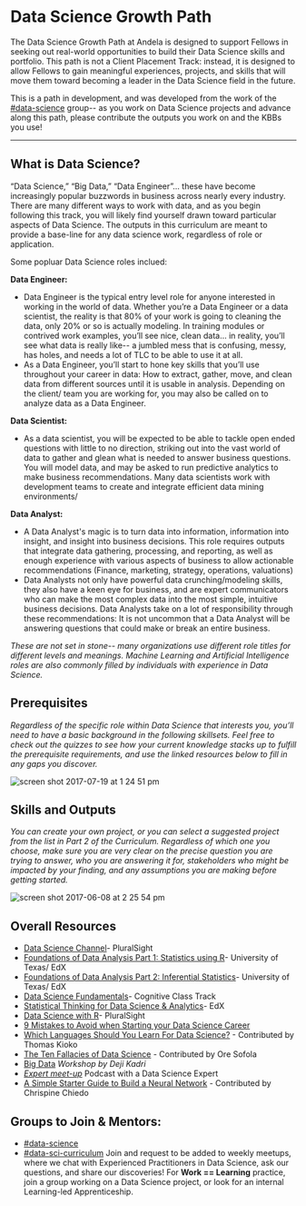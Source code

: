 # Data Science Growth Path
The Data Science Growth Path at Andela is designed to support Fellows in seeking out real-world opportunities to build their Data Science skills and portfolio. This path is not a Client Placement Track: instead, it is designed to allow Fellows to gain meaningful experiences, projects, and skills that will move them toward becoming a leader in the Data Science field in the future. 

This is a path in development, and was developed from the work of the [#data-science](https://andela.slack.com/messages/data-science) group-- as you work on Data Science projects and advance along this path, please contribute the outputs you work on and the KBBs you use!

---

## What is Data Science?
“Data Science,” “Big Data,” “Data Engineer”... these have become increasingly popular buzzwords in business across nearly every industry. There are many different ways to work with data, and as you begin following this track, you will likely find yourself drawn toward particular aspects of Data Science. The outputs in this curriculum are meant to provide a base-line for any data science work, regardless of role or application. 
 
Some popluar Data Science roles inclued: 
 
**Data Engineer:**
- Data Engineer is the typical entry level role for anyone interested in working in the world of data. Whether you’re a Data Engineer or a data scientist, the reality is that 80% of your work is going to cleaning the data, only 20% or so is actually modeling. In training modules or contrived work examples, you’ll see nice, clean data… in reality, you’ll see what data is really like-- a jumbled mess that is confusing, messy, has holes, and needs a lot of TLC to be able to use it at all. 
- As a Data Engineer, you’ll start to hone key skills that you’ll use throughout your career in data: How to extract, gather, move, and clean data from different sources until it is usable in analysis. Depending on the client/ team you are working for, you may also be called on to analyze data as a Data Engineer. 


**Data Scientist:**
- As a data scientist, you will be expected to be able to tackle open ended questions with little to no direction, striking out into the vast world of data to gather and glean what is needed to answer business questions. You will model data, and may be asked to run predictive analytics to make business recommendations. Many data scientists work with development teams to create and integrate efficient data mining environments/ 
 
**Data Analyst:**
- A Data Analyst's magic is to turn data into information, information into insight, and insight into business decisions. This role requires outputs that integrate data gathering, processing, and reporting, as well as enough experience with various aspects of business to allow actionable recommendations (Finance, marketing, strategy, operations, valuations) 
- Data Analysts not only have powerful data crunching/modeling skills, they also have a keen eye for business, and are expert communicators who can make the most complex data into the most simple, intuitive business decisions. Data Analysts take on a lot of responsibility through these recommendations: It is not uncommon that a Data Analyst will be answering questions that could make or break an entire business. 


_These are not set in stone-- many organizations use different role titles for different levels and meanings. Machine Learning and Artificial Intelligence roles are also commonly filled by individuals with experience in Data Science._



## Prerequisites
_Regardless of the specific role within Data Science that interests you, you’ll need to have a basic background in the following skillsets. Feel free to check out the quizzes to see how your current knowledge stacks up to fulfill the prerequisite requirements, and use the linked resources below to fill in any gaps you discover._

![screen shot 2017-07-19 at 1 24 51 pm](https://user-images.githubusercontent.com/5239538/28380542-b0e4e540-6c85-11e7-8879-3c96016374ab.png)

## Skills and Outputs
_You can create your own project, or you can select a suggested project from the list in Part 2 of the Curriculum. Regardless of which one you choose, make sure you are very clear on the precise question you are trying to answer, who you are answering it for, stakeholders who might be impacted by your finding, and any assumptions you are making before getting started._

![screen shot 2017-06-08 at 2 25 54 pm](https://user-images.githubusercontent.com/5239538/26944399-82fc54aa-4c56-11e7-842f-cd4831681d5c.png)

## Overall Resources
- [Data Science Channel](https://app.pluralsight.com/channels/details/d0a54578-0921-49f9-952a-3798c4ecd220?s=1)- PluralSight
- [Foundations of Data Analysis Part 1: Statistics using R](https://www.edx.org/course/foundations-data-analysis-part-1-utaustinx-ut-7-11x-0?source=aw&awc=6798_1496786394_a7088b93f55b34e1c9d765c547b0c0a9)- University of Texas/ EdX
- [Foundations of Data Analysis Part 2: Inferential Statistics](https://www.edx.org/course/foundations-data-analysis-part-2-utaustinx-ut-7-21x-0?source=aw&awc=6798_1496786398_5103a74aa6155043532a52e727a1104c&utm_source=aw&utm_medium=affiliate_partner&utm_content=text-link&utm_term=301045_https://www.class-central.com/)- University of Texas/ EdX
- [Data Science Fundamentals](https://cognitiveclass.ai/learn/data-science/)- Cognitive Class Track
- [Statistical Thinking for Data Science & Analytics](https://www.edx.org/course/statistical-thinking-data-science-columbiax-ds101x-1)- EdX
- [Data Science with R](https://app.pluralsight.com/library/courses/r-data-science/table-of-contents)- PluralSight
- [9 Mistakes to Avoid when Starting your Data Science Career](https://elitedatascience.com/beginner-mistakes)
- [Which Languages Should You Learn For Data Science?](https://medium.freecodecamp.org/which-languages-should-you-learn-for-data-science-e806ba55a81f) - Contributed by Thomas Kioko
- [The Ten Fallacies of Data Science](https://medium.com/towards-data-science/the-ten-fallacies-of-data-science-9b2af78a1862) - Contributed by Ore Sofola
- [Big Data](https://vimeo.com/album/4760489) _Workshop by Deji Kadri_
- [_Expert meet-up_](https://soundcloud.com/learning-media/data-science-faqs) Podcast with a Data Science Expert
- [A Simple Starter Guide to Build a Neural Network](https://towardsdatascience.com/a-simple-starter-guide-to-build-a-neural-network-3c2cf07b8d7c) - Contributed by Chrispine Chiedo


## Groups to Join & Mentors: 
- [#data-science](https://andela.slack.com/messages/data-science)
- [#data-sci-curriculum](https://andela.slack.com/messages/data-sci-curriculum)
Join and request to be added to weekly meetups, where we chat with Experienced Practitioners in Data Science, ask our questions, and share our discoveries! For **Work == Learning** practice, join a group working on a Data Science project, or look for an internal Learning-led Apprenticeship. 
